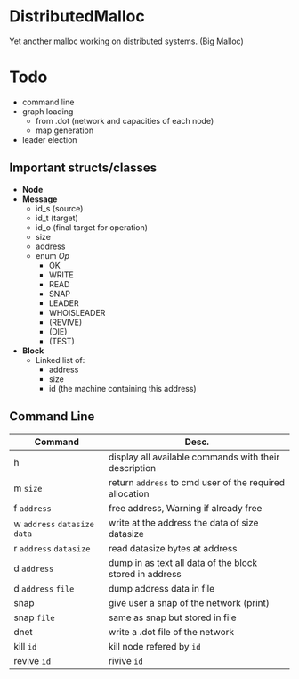 # DistributedMalloc

Yet another malloc working on distributed systems. (Big Malloc)

# Todo

* command line
* graph loading
  * from .dot (network and capacities of each node)
  * map generation
* leader election

## Important structs/classes

* **Node**
* **Message**
  * id_s (source)
  * id_t (target)
  * id_o (final target for operation)
  * size
  * address
  * enum *Op*
    * OK
    * WRITE
    * READ
    * SNAP
    * LEADER
    * WHOISLEADER
    * (REVIVE)
    * (DIE)
    * (TEST)
* **Block**
  * Linked list of:
    * address
    * size
    * id (the machine containing this address)
    
## Command Line

| **Command**                       | **Desc.**                                               |
|-----------------------------------|---------------------------------------------------------|
| h                                 | display all available commands with their description   |
| m `size`                          | return `address` to cmd user of the required allocation |
| f `address`                       | free address, Warning if already free                   |
| w `address` `datasize` `data`     | write at the address the data of size datasize          |
| r `address` `datasize`            | read datasize bytes at address                          |
| d `address`                       | dump in as text all data of the block stored in address |
| d `address` `file`                | dump address data in file                               |
| snap                              | give user a snap of the network (print)                 |
| snap `file`                       | same as snap but stored in file                         |
| dnet                              | write a .dot file of the network                        |
| kill `id`                         | kill node refered by `id`                               |
| revive `id`                       | rivive `id`                                             |
